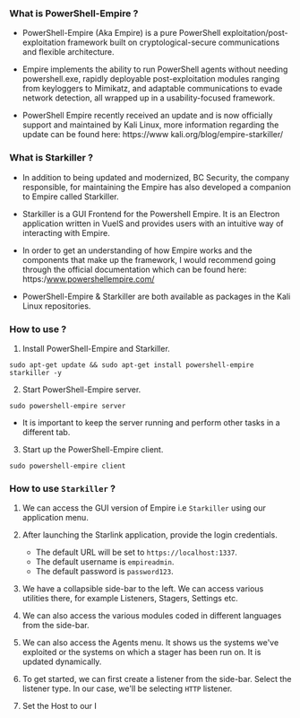 ### What is PowerShell-Empire ?

+ PowerShell-Empire (Aka Empire) is a pure PowerShell exploitation/post-exploitation framework built on cryptological-secure communications and flexible architecture.

+ Empire implements the ability to run PowerShell agents without needing powershell.exe, rapidly deployable post-exploitation modules ranging from keyloggers to Mimikatz, and adaptable communications to evade network detection, all wrapped up in a usability-focused framework.

+ PowerShell Empire recently received an update and is now officially support and maintained by Kali Linux, more information regarding the update can be found here:
https://www kali.org/blog/empire-starkiller/

### What is Starkiller ?

+ In addition to being updated and modernized, BC Security, the company responsible, for maintaining the Empire has also developed a companion to Empire called Starkiller. 

+ Starkiller is a GUI Frontend for the Powershell Empire. It is an Electron application written in VuelS and provides users with an intuitive way of interacting with Empire.

+ In order to get an understanding of how Empire works and the components that make up the framework, I would recommend going through the official documentation which can be found here: https:/www.powershellempire.com/ 

+ PowerShell-Empire & Starkiller are both available as packages in the Kali Linux repositories.

### How to use ?

1. Install PowerShell-Empire and Starkiller.
```
sudo apt-get update && sudo apt-get install powershell-empire starkiller -y
```

2. Start PowerShell-Empire server.
```
sudo powershell-empire server
```
- It is important to keep the server running and perform other tasks in a different tab.

3. Start up the PowerShell-Empire client.
```
sudo powershell-empire client
```

### How to use `Starkiller` ?

1. We can access the GUI version of Empire i.e `Starkiller` using our application menu. 

2. After launching the Starlink application, provide the login credentials.
	+ The default URL will be set to `https://localhost:1337`.
	+ The default username is `empireadmin`.
	+ The default password is `password123`.

3. We have a collapsible side-bar to the left. We can access various utilities there, for example Listeners, Stagers, Settings etc.

4. We can also access the various modules coded in different languages from the side-bar.

5. We can also access the Agents menu. It shows us the systems we've exploited or the systems on which a stager has been run on. It is updated dynamically. 

6. To get started, we can first create a listener from the side-bar. Select the listener type. In our case, we'll be selecting `HTTP` listener. 

7. Set the Host to our I



